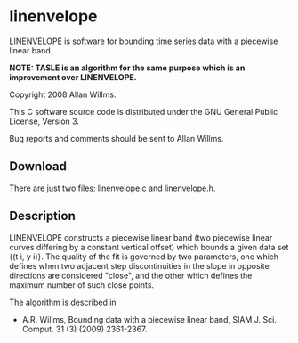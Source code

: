# linenvelope

LINENVELOPE is software for bounding time series data with a piecewise linear band.

<strong>NOTE: TASLE is an algorithm for the same purpose which is an improvement over LINENVELOPE.</strong>

Copyright 2008 Allan Willms.

This C software source code is distributed under the GNU General Public License, Version 3.

Bug reports and comments should be sent to Allan Willms.
## Download
There are just two files: linenvelope.c and linenvelope.h.

## Description
LINENVELOPE constructs a piecewise linear band (two piecewise linear curves differing by a constant vertical offset) which bounds a given data set {(t i, y i)}. The quality of the fit is governed by two parameters, one which defines when two adjacent step discontinuities in the slope in opposite directions are considered "close", and the other which defines the maximum number of such close points.

The algorithm is described in
<ul>
 <li>  A.R. Willms, Bounding data with a piecewise linear band, SIAM J. Sci. Comput. 31 (3) (2009) 2361-2367. 
 </ul>

